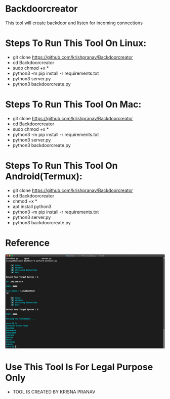 # Backdoorcreator
This tool will create backdoor and listen for incoming connections

# Steps To Run This Tool On Linux:
- git clone https://github.com/krishpranav/Backdoorcreator
- cd Backdoorcreator
- sudo chmod +x *
- python3 -m pip install -r requirements.txt
- python3 server.py
- python3 backdoorcreate.py

# Steps To Run This Tool On Mac:
- git clone https://github.com/krishpranav/Backdoorcreator
- cd Backdoorcreator
- sudo chmod +x *
- python3 -m pip install -r requirements.txt
- python3 server.py
- python3 backdoorcreate.py

# Steps To Run This Tool On Android(Termux):
- git clone https://github.com/krishpranav/Backdoorcreator
- cd Backdoorcreator
- chmod +x *
- apt install python3
- python3 -m pip install -r requirements.txt
- python3 server.py
- python3 backdoorcreate.py

# Reference
<img src="screenshot.png"></img>

# Use This Tool Is For Legal Purpose Only

- TOOL IS CREATED BY KRISNA PRANAV

